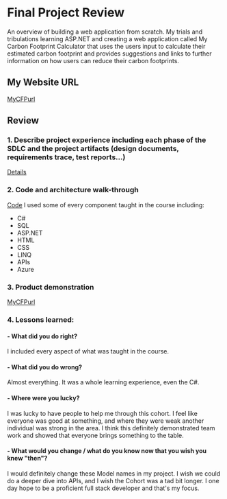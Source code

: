 # Final Project Review

An overview of building a web application from scratch. My trials and tribulations learning ASP.NET and creating a web application called My Carbon Footprint Calculator that uses the users input to calculate their estimated carbon footprint and provides suggestions and links to further information on how users can reduce their carbon footprints.

## My Website URL

[MyCFPurl](https://mycarbonfootprintcalculator.azurewebsites.net)

## Review

### 1. Describe project experience including each phase of the SDLC and the project artifacts (design documents, requirements trace, test reports...)
[Details](https://github.com/montiqum/My_Carbon_Footprint_Calculator#my-carbon-footprint-calculator)

### 2. Code and architecture walk-through
[Code](https://github.com/montiqum/My_Carbon_Footprint_Calculator/tree/main/Code)
I used some of every component taught in the course including:
- C#
- SQL
- ASP.NET
- HTML
- CSS
- LINQ
- APIs
- Azure

### 3. Product demonstration
[MyCFPurl](https://mycarbonfootprintcalculator.azurewebsites.net)

### 4. Lessons learned:

#### - What did you do right?
I included every aspect of what was taught in the course.

#### - What did you do wrong?
Almost everything. It was a whole learning experience, even the C#.

#### - Where were you lucky?
I was lucky to have people to help me through this cohort. I feel like everyone was good at something, and where they were weak another individual was strong in the area. I think this definitely demonstrated team work and showed that everyone brings something to the table.

#### - What would you change / what do you know now that you wish you knew "then"?
I would definitely change these Model names in my project. I wish we could do a deeper dive into APIs, and I wish the Cohort was a tad bit longer. I one day hope to be a proficient full stack developer and that's my focus.
